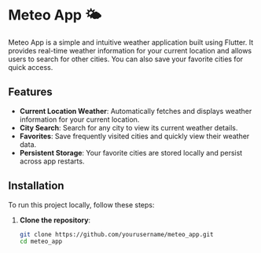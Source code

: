 # Meteo App 🌤️

Meteo App is a simple and intuitive weather application built using Flutter. It provides real-time weather information for your current location and allows users to search for other cities. You can also save your favorite cities for quick access.

## Features

- **Current Location Weather**: Automatically fetches and displays weather information for your current location.
- **City Search**: Search for any city to view its current weather details.
- **Favorites**: Save frequently visited cities and quickly view their weather data.
- **Persistent Storage**: Your favorite cities are stored locally and persist across app restarts.

## Installation

To run this project locally, follow these steps:

1. **Clone the repository**:
   ```bash
   git clone https://github.com/yourusername/meteo_app.git
   cd meteo_app
